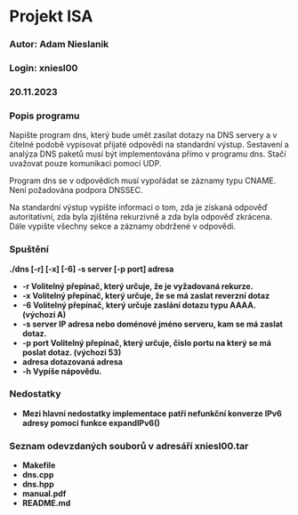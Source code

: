 # Projekt ISA
### Autor: Adam Nieslanik
### Login: xniesl00
### 20.11.2023

### Popis programu

Napište program dns, který bude umět zasílat dotazy na DNS servery a v čitelné podobě vypisovat přijaté odpovědi na standardní výstup. Sestavení a analýza DNS paketů musí být implementována přímo v programu dns. Stačí uvažovat pouze komunikaci pomocí UDP.

Program dns se v odpovědích musí vypořádat se záznamy typu CNAME. Není požadována podpora DNSSEC.

Na standardní výstup vypište informaci o tom, zda je získaná odpověď autoritativní, zda byla zjištěna rekurzivně a zda byla odpověď zkrácena. Dále vypište všechny sekce a záznamy obdržené v odpovědi.

### Spuštění

<b>./dns [-r] [-x] [-6] -s server [-p port] adresa<b>

*	-r Volitelný přepínač, který určuje, že je vyžadovaná rekurze.
*	-x Volitelný přepínač, který určuje, že se má zaslat reverzní dotaz
*	-6 Volitelný přepínač, který určuje zaslání dotazu typu AAAA. (výchozí A)
*	-s server IP adresa nebo doménové jméno serveru, kam se má zaslat dotaz.
*	-p port Volitelný přepínač, který určuje, číslo portu na který se má poslat dotaz. (výchozí 53)
*	adresa dotazovaná adresa
*	-h Vypíše nápovědu.

### Nedostatky
* Mezi hlavní nedostatky implementace patří nefunkční konverze IPv6 adresy pomocí funkce expandIPv6()

### Seznam odevzdaných souborů v adresáří xniesl00.tar
* Makefile
* dns.cpp
* dns.hpp
* manual.pdf
* README.md